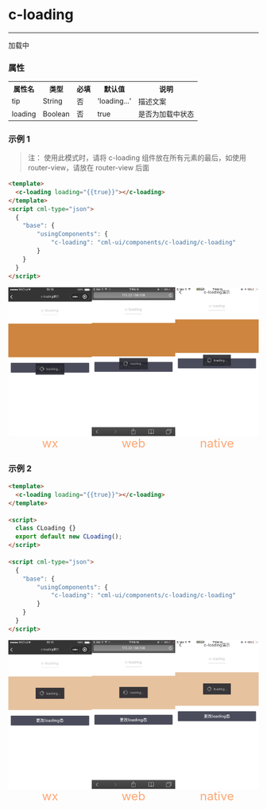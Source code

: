 # c-loading

---

加载中

### 属性

<table>
    <tr>
        <th>属性名</th>
        <th>类型</th>
        <th>必填</th>
        <th>默认值</th>
        <th>说明</th>
    </tr>
    <tr>
        <td>tip</td>
        <td>String</td>
        <td>否</td>
        <td>'loading...'</td>
        <td>描述文案</td>
    </tr>
    <tr>
        <td>loading</td>
        <td>Boolean</td>
        <td>否</td>
        <td>true</td>
        <td>是否为加载中状态</td>
    </tr>
</table>

### 示例 1

> 注： 使用此模式时，请将 c-loading 组件放在所有元素的最后，如使用 router-view，请放在 router-view 后面

```html
<template>
  <c-loading loading="{{true}}"></c-loading>
</template>
<script cml-type="json">
  {
    "base": {
        "usingComponents": {
            "c-loading": "cml-ui/components/c-loading/c-loading"
        }
    }
  }
</script>
```

<div style="display: flex;flex-direction: row;justify-content: space-around; align-items: flex-end;">
  <div style="display: flex;flex-direction: column;align-items: center;">
    <img src="../../../assets/loading_wx_1.png" width="200px" height="100%" />
    <text style="color: #fda775;font-size: 24px;">wx</text>
  </div>
  <div style="display: flex;flex-direction: column;align-items: center;">
    <img src="../../../assets/loading_web_1.png" width="200px" height="100%"/>
    <text style="color: #fda775;font-size: 24px;">web</text>
  </div>
  <div style="display: flex;flex-direction: column;align-items: center;">
    <img src="../../../assets/loading_weex_1.png" width="200px" height="100%"/>
    <text style="color: #fda775;font-size: 24px;">native</text>
  </div>
</div>

### 示例 2

```html
<template>
  <c-loading loading="{{true}}"></c-loading>
</template>

<script>
  class CLoading {}
  export default new CLoading();
</script>

<script cml-type="json">
  {
    "base": {
        "usingComponents": {
            "c-loading": "cml-ui/components/c-loading/c-loading"
        }
    }
  }
</script>
```

<div style="display: flex;flex-direction: row;justify-content: space-around; align-items: flex-end;">
  <div style="display: flex;flex-direction: column;align-items: center;">
    <img src="../../../assets/loading_wx_2.png" width="200px" height="100%" />
    <text style="color: #fda775;font-size: 24px;">wx</text>
  </div>
  <div style="display: flex;flex-direction: column;align-items: center;">
    <img src="../../../assets/loading_web_2.png" width="200px" height="100%"/>
    <text style="color: #fda775;font-size: 24px;">web</text>
  </div>
  <div style="display: flex;flex-direction: column;align-items: center;">
    <img src="../../../assets/loading_weex_2.png" width="200px" height="100%"/>
    <text style="color: #fda775;font-size: 24px;">native</text>
  </div>
</div>

